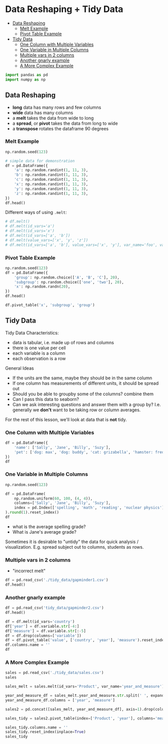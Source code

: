 # Data Reshaping + Tidy Data

- [Data Reshaping](#Data-Reshaping)
    - [Melt Example](#Melt-Example)
    - [Pivot Table Example](#Pivot-Table-Example)
- [Tidy Data](#Tidy-Data)
    - [One Column with Multiple Variables](#One-Column-with-Multiple-Variables)
    - [One Variable in Multiple Columns](#One-Variable-in-Multiple-Columns)
    - [Multiple vars in 2 columns](#Multiple-vars-in-2-columns)
    - [Another gnarly example](#Another-gnarly-example)
    - [A More Complex Example](#A-More-Complex-Example)

```python
import pandas as pd
import numpy as np
```

## Data Reshaping

- **long** data has many rows and few columns
- **wide** data has many columns
- a **melt** takes the data from wide to long
- a **spread**, or **pivot** takes the data from long to wide
- a **transpose** rotates the dataframe 90 degrees


### Melt Example

```python
np.random.seed(123)

# simple data for demonstration
df = pd.DataFrame({
    'a': np.random.randint(1, 11, 3),
    'b': np.random.randint(1, 11, 3),
    'c': np.random.randint(1, 11, 3),
    'x': np.random.randint(1, 11, 3),
    'y': np.random.randint(1, 11, 3),
    'z': np.random.randint(1, 11, 3),    
})
df.head()
```

Different ways of using `.melt`:

```python
# df.melt()
# df.melt(id_vars='a')
# df.melt(id_vars='x')
# df.melt(id_vars=['a', 'b'])
# df.melt(value_vars=['x', 'y', 'z'])
# df.melt(id_vars=['a', 'b'], value_vars=['x', 'y'], var_name='foo', value_name='bar')
```

### Pivot Table Example

```python
np.random.seed(123)
df = pd.DataFrame({
    'group': np.random.choice(['A', 'B', 'C'], 20),
    'subgroup': np.random.choice(['one', 'two'], 20),
    'x': np.random.randn(20),
})
df.head()
```

```python
df.pivot_table('x', 'subgroup', 'group')
```

## Tidy Data

Tidy Data Characteristics:

- data is tabular, i.e. made up of rows and columns
- there is one value per cell
- each variable is a column
- each observation is a row

General Ideas

- If the units are the same, maybe they should be in the same column
- If one column has measurements of different units, it should be spread out
- Should you be able to groupby some of the columns? combine them
- Can I pass this data to seaborn?
- Can we ask interesting questions and answer them with a group by? I.e. generally we **don't** want to be taking row or column averages.

For the rest of this lesson, we'll look at data that is **not** tidy.


### One Column with Multiple Variables

```python
df = pd.DataFrame({
    'name': ['Sally', 'Jane', 'Billy', 'Suzy'],
    'pet': ['dog: max', 'dog: buddy', 'cat: grizabella', 'hamster: fred']
})
df
```

### One Variable in Multiple Columns

```python
np.random.seed(123)

df = pd.DataFrame(
    np.random.uniform(60, 100, (4, 4)),
    columns=['Sally', 'Jane', 'Billy', 'Suzy'],
    index = pd.Index(['spelling', 'math', 'reading', 'nuclear physics'], name='subject')
).round(1).reset_index()
df
```

- what is the average spelling grade?
- What is Jane's average grade?

Sometimes it is desirable to "untidy" the data for quick analysis / visualization. E.g. spread subject out to columns, students as rows.


### Multiple vars in 2 columns

- "incorrect melt"

```python
df = pd.read_csv('./tidy_data/gapminder1.csv')
df.head()
```

### Another gnarly example

```python
df = pd.read_csv('tidy_data/gapminder2.csv')
df.head()
```

```python
df = df.melt(id_vars='country')
df['year'] = df.variable.str[-4:]
df['measure'] = df.variable.str[:-5]
df = df.drop(columns=['variable'])
df = df.pivot_table('value', ['country', 'year'], 'measure').reset_index()
df.columns.name = ''
df
```

### A More Complex Example

```python
sales = pd.read_csv('./tidy_data/sales.csv')
sales
```

```python
sales_melt = sales.melt(id_vars='Product', var_name='year_and_measure')

year_and_measure_df = sales_melt.year_and_measure.str.split(' ', expand=True)
year_and_measure_df.columns = ['year', 'measure']

sales2 = pd.concat([sales_melt, year_and_measure_df], axis=1).drop(columns='year_and_measure')

sales_tidy = sales2.pivot_table(index=['Product', 'year'], columns='measure', values='value')

sales_tidy.columns.name = ''
sales_tidy.reset_index(inplace=True)
sales_tidy
```
